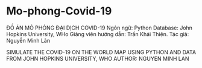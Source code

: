# Mo-phong-Covid-19
ĐỒ ÁN MÔ PHỎNG ĐẠI DỊCH COVID-19 
Ngôn ngữ: Python
Database: John Hopkins University, WHo
Giảng viên hướng dẫn: Trần Khải Thiện.
Tác giả: Nguyễn Minh Lân


SIMULATE THE COVID-19 ON THE WORLD MAP
USING PYTHON AND DATA FROM JOHN HOPKINS UNIVERSITY, WHO
AUTHOR: NGUYEN MINH LAN
